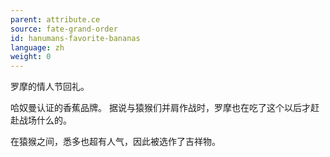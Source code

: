 ```yaml
---
parent: attribute.ce
source: fate-grand-order
id: hanumans-favorite-bananas
language: zh
weight: 0
---
```


罗摩的情人节回礼。

哈奴曼认证的香蕉品牌。
据说与猿猴们并肩作战时，罗摩也在吃了这个以后才赶赴战场什么的。

在猿猴之间，悉多也超有人气，因此被选作了吉祥物。
